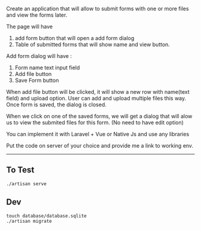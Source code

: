 Create an application that will allow to submit forms with one or more files and view the forms later.

The page will have 
1. add form button that will open a add form dialog
1. Table of submitted forms that will show name and view button.

Add form dialog  will have :
1. Form name text input field
1. Add file button
1. Save Form button

When add file button will be clicked, it will show a new row with name(text field) and upload option.
User can add and upload multiple files this way.
Once form is saved, the dialog is closed.


When we click on one of the saved forms, we will get a dialog that will alow us to view the submited files for this form. (No need to have edit option)

You can implement it with Laravel + Vue or Native Js and use any libraries

Put the code on server of your choice and provide me a link to working env.

-----------------

## To Test

```
./artisan serve
```

## Dev

```
touch database/database.sqlite
./artisan migrate
```
